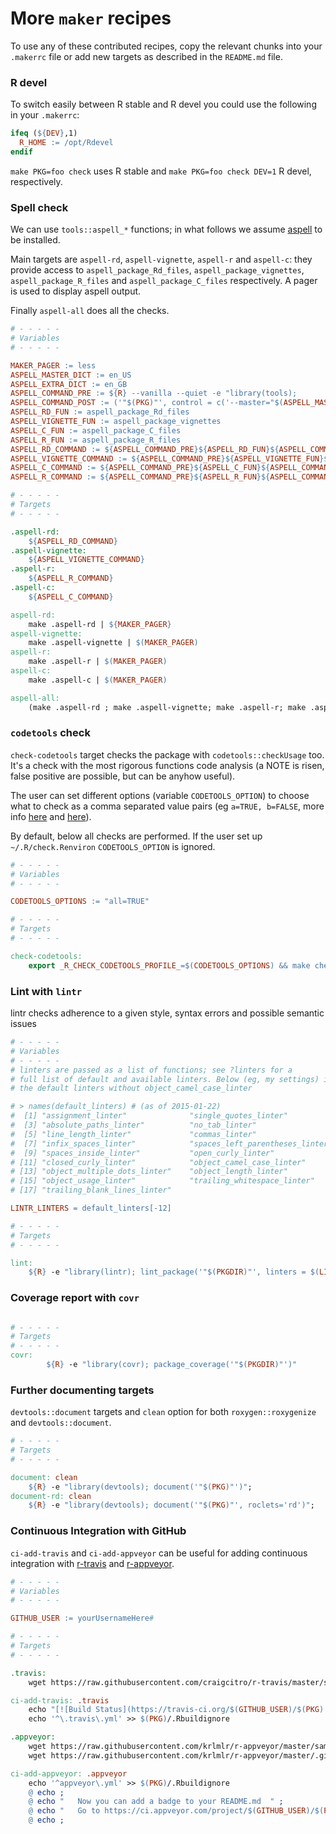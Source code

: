 # More `maker` recipes

To use any of these contributed recipes, copy the relevant chunks
into your `.makerrc` file or add new targets as described in the
`README.md` file.

<!--
### TemplateTitle

``` Makefile
# - - - - -
# Variables
# - - - - -

# - - - - -
# Targets
# - - - - -

```
-->

### R devel

To switch easily between R stable and R devel you could use the following in
your `.makerrc`:

```Makefile
ifeq (${DEV},1)
  R_HOME := /opt/Rdevel
endif
```

`make PKG=foo check` uses R stable and `make PKG=foo check DEV=1` R devel,
respectively.

### Spell check

We can use `tools::aspell_*` functions; in what follows we assume
[aspell](http://aspell.net) to be installed.

Main targets are `aspell-rd`, `aspell-vignette`, `aspell-r` and `aspell-c`:
they provide access to `aspell_package_Rd_files`,
`aspell_package_vignettes`, `aspell_package_R_files` and
`aspell_package_C_files`  respectively.  A pager is used to display aspell
output.

Finally `aspell-all` does all the checks.

```Makefile
# - - - - -
# Variables
# - - - - -

MAKER_PAGER := less
ASPELL_MASTER_DICT := en_US
ASPELL_EXTRA_DICT := en_GB
ASPELL_COMMAND_PRE := ${R} --vanilla --quiet -e "library(tools);
ASPELL_COMMAND_POST := ('"$(PKG)"', control = c('--master="$(ASPELL_MASTER_DICT)"', '--add-extra-dicts="$(ASPELL_EXTRA_DICT)"'), dictionaries = Sys.glob(file.path(R.home('share'), 'dictionaries', '*.rds')))"
ASPELL_RD_FUN := aspell_package_Rd_files
ASPELL_VIGNETTE_FUN := aspell_package_vignettes
ASPELL_C_FUN := aspell_package_C_files
ASPELL_R_FUN := aspell_package_R_files
ASPELL_RD_COMMAND := ${ASPELL_COMMAND_PRE}${ASPELL_RD_FUN}${ASPELL_COMMAND_POST}
ASPELL_VIGNETTE_COMMAND := ${ASPELL_COMMAND_PRE}${ASPELL_VIGNETTE_FUN}${ASPELL_COMMAND_POST}
ASPELL_C_COMMAND := ${ASPELL_COMMAND_PRE}${ASPELL_C_FUN}${ASPELL_COMMAND_POST}
ASPELL_R_COMMAND := ${ASPELL_COMMAND_PRE}${ASPELL_R_FUN}${ASPELL_COMMAND_POST}

# - - - - -
# Targets
# - - - - -

.aspell-rd:
	${ASPELL_RD_COMMAND}
.aspell-vignette:
	${ASPELL_VIGNETTE_COMMAND}
.aspell-r:
	${ASPELL_R_COMMAND}
.aspell-c:
	${ASPELL_C_COMMAND}

aspell-rd:
	make .aspell-rd | ${MAKER_PAGER}
aspell-vignette:
	make .aspell-vignette | $(MAKER_PAGER)
aspell-r:
	make .aspell-r | $(MAKER_PAGER)
aspell-c:
	make .aspell-c | $(MAKER_PAGER)

aspell-all:
	(make .aspell-rd ; make .aspell-vignette; make .aspell-r; make .aspell-c) | $(MAKER_PAGER)

```


### `codetools` check

`check-codetools` target checks the package with `codetools::checkUsage`
too. It's a check with the most rigorous functions code analysis
(a NOTE is risen, false positive are possible, but can be anyhow useful).

The user can set different options (variable `CODETOOLS_OPTION`) to choose
what to check as a comma separated value pairs (eg `a=TRUE, b=FALSE`, more
info
[here](http://cran.r-project.org/doc/manuals/r-release/R-ints.html#Tools)
and [here](http://stackoverflow.com/questions/10017702/)).

By default, below all checks are performed. If the user set up
`~/.R/check.Renviron` `CODETOOLS_OPTION` is ignored.


``` Makefile
# - - - - -
# Variables
# - - - - -

CODETOOLS_OPTIONS := "all=TRUE"

# - - - - -
# Targets
# - - - - -

check-codetools:
	export _R_CHECK_CODETOOLS_PROFILE_=$(CODETOOLS_OPTIONS) && make check PKG=$(PKG)

```

### Lint with `lintr`
lintr checks adherence to a given style, syntax errors and possible semantic issues

``` Makefile
# - - - - -
# Variables
# - - - - -
# linters are passed as a list of functions; see ?linters for a
# full list of default and available linters. Below (eg, my settings) i use
# the default linters without object_camel_case_linter

# > names(default_linters) # (as of 2015-01-22)
#  [1] "assignment_linter"              "single_quotes_linter"
#  [3] "absolute_paths_linter"          "no_tab_linter"
#  [5] "line_length_linter"             "commas_linter"
#  [7] "infix_spaces_linter"            "spaces_left_parentheses_linter"
#  [9] "spaces_inside_linter"           "open_curly_linter"
# [11] "closed_curly_linter"            "object_camel_case_linter"
# [13] "object_multiple_dots_linter"    "object_length_linter"
# [15] "object_usage_linter"            "trailing_whitespace_linter"
# [17] "trailing_blank_lines_linter"

LINTR_LINTERS = default_linters[-12]

# - - - - -
# Targets
# - - - - -

lint:
	${R} -e "library(lintr); lint_package('"$(PKGDIR)"', linters = $(LINTR_LINTERS), relative_path = FALSE)"

```


### Coverage report with `covr`

``` Makefile

# - - - - -
# Targets
# - - - - -
covr:
        ${R} -e "library(covr); package_coverage('"$(PKGDIR)"')"

```



### Further documenting targets

`devtools::document` targets and `clean` option for both
`roxygen::roxygenize` and `devtools::document`.

``` Makefile
# - - - - -
# Targets
# - - - - -

document: clean
	${R} -e "library(devtools); document('"$(PKG)"')";
document-rd: clean
	${R} -e "library(devtools); document('"$(PKG)"', roclets='rd')";

```


### Continuous Integration with GitHub

`ci-add-travis` and `ci-add-appveyor` can be useful for adding continuous
integration with [r-travis](https://github.com/craigcitro/r-travis) and
[r-appveyor](https://github.com/krlmlr/r-appveyor).

``` Makefile
# - - - - -
# Variables
# - - - - -

GITHUB_USER := yourUsernameHere#

# - - - - -
# Targets
# - - - - -

.travis:
	wget https://raw.githubusercontent.com/craigcitro/r-travis/master/sample.travis.yml -O  $(PKG)/.travis.yml

ci-add-travis: .travis
	echo "[![Build Status](https://travis-ci.org/$(GITHUB_USER)/$(PKG).svg)](https://travis-ci.org/$(GITHUB_USER)/$(PKG))" >> $(PKG)/README.md
	echo '^\.travis\.yml' >> $(PKG)/.Rbuildignore

.appveyor:
	wget https://raw.githubusercontent.com/krlmlr/r-appveyor/master/sample.appveyor.yml -O  $(PKG)/appveyor.yml
	wget https://raw.githubusercontent.com/krlmlr/r-appveyor/master/.gitattributes -O  $(PKG)/.gitattributes

ci-add-appveyor: .appveyor
	echo '^appveyor\.yml' >> $(PKG)/.Rbuildignore
	@ echo ;
	@ echo "   Now you can add a badge to your README.md  " ;
	@ echo "   Go to https://ci.appveyor.com/project/$(GITHUB_USER)/$(PKG)/settings/badges  " ;
	@ echo ;

```

